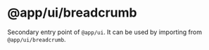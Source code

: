 # @app/ui/breadcrumb

Secondary entry point of `@app/ui`. It can be used by importing from `@app/ui/breadcrumb`.
